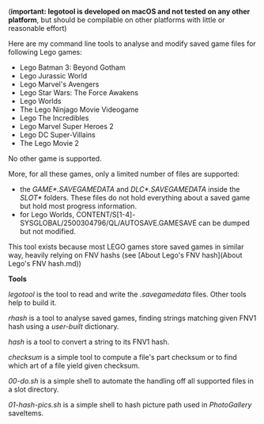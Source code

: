 (**important: legotool is developed on macOS and not tested on any other platform**, but should be compilable on other platforms with little or reasonable effort)

Here are my command line tools to analyse and modify saved game files for following Lego games:

- Lego Batman 3: Beyond Gotham
- Lego Jurassic World
- Lego Marvel's Avengers
- Lego Star Wars: The Force Awakens
- Lego Worlds
- The Lego Ninjago Movie Videogame
- Lego The Incredibles
- Lego Marvel Super Heroes 2
- Lego DC Super-Villains
- The Lego Movie 2

No other game is supported.

More, for all these games, only a limited number of files are supported:

- the *GAME\*.SAVEGAMEDATA* and *DLC\*.SAVEGAMEDATA* inside the *SLOT\** folders. These files do not hold everything about a saved game but hold most progress information.
- for Lego Worlds, CONTENT/S[1-4]-SYSGLOBAL/2500304796/QL/AUTOSAVE.GAMESAVE can be dumped but not modified.



This tool exists because most LEGO games store saved games in similar way, heavily relying on FNV hashs (see [About Lego's FNV hash](About Lego's FNV hash.md))

**Tools**

*legotool* is the tool to read and write the *.savegamedata* files. Other tools help to build it.

*rhash* is a tool to analyse saved games, finding strings matching given FNV1 hash using a *user-built* dictionary.

*hash* is a tool to convert a string to its FNV1 hash.

*checksum* is a simple tool to compute a file's part checksum or to find which art of a file yield given checksum.

*00-do.sh* is a simple shell to automate the handling off all supported files in a slot directory.

*01-hash-pics.sh* is a simple shell to hash picture path used in *PhotoGallery* saveItems.
